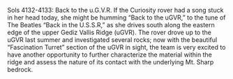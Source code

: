 Sols 4132-4133: Back to the u.G.V.R. 
 If the Curiosity rover had a song stuck in her head today, she might be humming “Back to the uGVR,” to the tune of The Beatles “Back in the U.S.S.R,” as she drives south along the eastern edge of the upper Gediz Vallis Ridge (uGVR). The rover drove up to the uGVR last summer and investigated several rocks; now with the beautiful “Fascination Turret” section of the uGVR in sight, the team is very excited to have another opportunity to further characterize the material within the ridge and assess the nature of its contact with the underlying Mt. Sharp bedrock.